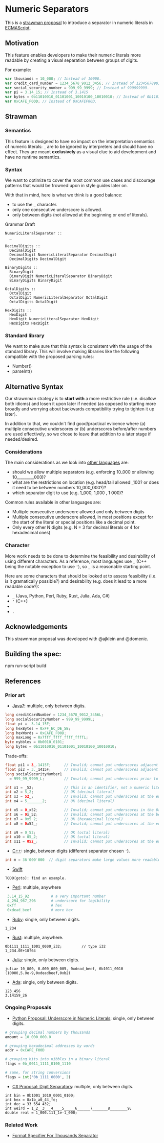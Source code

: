 # Numeric Separators

This is a [strawman proposal](https://tc39.github.io/process-document/) to introduce a separator in numeric literals in [ECMAScript](https://github.com/tc39/ecma262/).

## Motivation

This feature enables developers to make their numeric literals more readable by creating a visual separation between groups of digits.

For example:

```js
var thousands = 10_000; // Instead of 10000.
var credit_card_number = 1234_5678_9012_3456; // Instead of 123456789012345.
var social_security_number = 999_99_9999; // Instead of 999999999.
var pi = 3.14_15; // Instead of 3.1415
var bytes = 0b11010010_01101001_10010100_10010010; // Instead of 0b11010010011010011001010010010010.
var 0xCAFE_F00D; // Instead of 0XCAFEF00D.
```

## Strawman

### Semantics

This feature is designed to have no impact on the interpretation semantics of numeric literals: `_` are to be ignored by interpreters and should have no effect. They are meant **exclusively** as a visual clue to aid development and have no runtime semantics.

### Syntax

We want to optimize to cover the most common use cases and discourage patterns that would be frowned upon in style guides later on.

With that in mind, here is what we think is a good balance:

- to use the `_` character.
- only one consecutive underscore is allowed.
- only between digits (not allowed at the beginning or end of literals).

Grammar Draft

```
NumericLiteralSeparator ::
  _

DecimalDigits ::
  DecimalDigit
  DecimalDigit NumericLiteralSeparator DecimalDigit
  DecimalDigits DecimalDigit

BinaryDigits ::
  BinaryDigit
  BinaryDigit NumericLiteralSeparator BinaryDigit
  BinaryDigits BinaryDigit  

OctalDigits ::
  OctalDigit
  OctalDigit NumericLiteralSeparator OctalDigit
  OctalDigits OctalDigit    

HexDigits ::
  HexDigit
  HexDigit NumericLiteralSeparator HexDigit
  HexDigits HexDigit  
```

### Standard library

We want to make sure that this syntax is consistent with the usage of the standard library. This will involve making libraries like the following compatible with the proposed parsing rules:

- Number()
- parseInt()


## Alternative Syntax

Our strawnman strategy is to **start with** a more restrictive rule (i.e. disallow both idioms) and losen it upon later if needed (as opposed to starting more broadly and worrying about backwards compatibility trying to tighten it up later).

In addition to that, we couldn't find good/practical evicence where (a) multiple consecutive underscores or (b) underscores before/after numbers are used effectively, so we chose to leave that addition to a later stage if needed/desired.

### Considerations

The main considerations as we look into [other languages](#References) are:

- should we allow multiple separators (e.g. enforcing 10_000 or allowing 10_________000)?
- what are the restrictions on location (e.g. head/tail allowed _100? or does it need to be between numbers 10_000_000?)?
- which separator digit to use (e.g. 1_000, 1,000 , 1 000)?

Common rules available in other languages are:

* Multiple consecutive underscore allowed and only between digits
* Multiple consecutive underscore allowed, in most positions except for the start of the literal or special positions like a decimal point.
* Only every other N digits (e.g. N = 3 for decimal literals or 4 for hexadecimal ones)


### Character

More work needs to be done to determine the feasibility and desirability of using different characters. As a reference, most languages use `_` (C++ being the notable exception to use `'`), so `_` is a reasonable starting point.

Here are some characters that should be looked at to assess feasibility (i.e. is it gramatically possible?) and desirability (e.g. does it lead to a more readable code?):

- `_` (Java, Python, Perl, Ruby, Rust, Julia, Ada, C#)
- `'` (C++)
- ` `
- `.`

## Acknowledgements

This strawnman proposal was developed with @ajklein and @domenic.

## Building the spec:

npm run-script build


## References


### Prior art

* [Java7](https://docs.oracle.com/javase/7/docs/technotes/guides/language/underscores-literals.html): multiple, only between digits.

```java
long creditCardNumber = 1234_5678_9012_3456L;
long socialSecurityNumber = 999_99_9999L;
float pi = 	3.14_15F;
long hexBytes = 0xFF_EC_DE_5E;
long hexWords = 0xCAFE_F00D;
long maxLong = 0x7fff_ffff_ffff_ffffL;
byte nybbles = 0b0010_0101;
long bytes = 0b11010010_01101001_10010100_10010010;
```

Trade-offs:

```java
float pi1 = 3_.1415F;      // Invalid; cannot put underscores adjacent to a decimal point
float pi2 = 3._1415F;      // Invalid; cannot put underscores adjacent to a decimal point
long socialSecurityNumber1
  = 999_99_9999_L;         // Invalid; cannot put underscores prior to an L suffix

int x1 = _52;              // This is an identifier, not a numeric literal
int x2 = 5_2;              // OK (decimal literal)
int x3 = 52_;              // Invalid; cannot put underscores at the end of a literal
int x4 = 5_______2;        // OK (decimal literal)

int x5 = 0_x52;            // Invalid; cannot put underscores in the 0x radix prefix
int x6 = 0x_52;            // Invalid; cannot put underscores at the beginning of a number
int x7 = 0x5_2;            // OK (hexadecimal literal)
int x8 = 0x52_;            // Invalid; cannot put underscores at the end of a number

int x9 = 0_52;             // OK (octal literal)
int x10 = 05_2;            // OK (octal literal)
int x11 = 052_;            // Invalid; cannot put underscores at the end of a number
```


* [C++](http://www.open-std.org/jtc1/sc22/wg21/docs/papers/2013/n3499.html): single, between digits (different separator chosen `'`).

```c++
int m = 36'000'000  // digit separators make large values more readable  
```

* [Swift](https://developer.apple.com/library/content/documentation/Swift/Conceptual/Swift_Programming_Language/LexicalStructure.html)
```
TODO(goto): find an example.
```

* [Perl](http://perldoc.perl.org/perldata.html#Scalar-value-constructors): multiple, anywhere

```perl
 3.14_15_92          # a very important number
 4_294_967_296       # underscore for legibility
 0xff                # hex
 0xdead_beef         # more hex
```

* [Ruby](http://ruby-doc.org/core-2.3.0/doc/syntax/literals_rdoc.html#label-Numbers): single, only between digits.
```
1_234
```

* [Rust](https://doc.rust-lang.org/reference.html#number-literals): multiple, anywhere.
```
0b1111_1111_1001_0000_i32;         // type i32
1_234.0E+18f64
```

* [Julia](https://docs.julialang.org/en/release-0.4/manual/integers-and-floating-point-numbers/): single, only between digits.

```
julia> 10_000, 0.000_000_005, 0xdead_beef, 0b1011_0010
(10000,5.0e-9,0xdeadbeef,0xb2)
```

* [Ada](http://archive.adaic.com/standards/83lrm/html/lrm-02-04.html#2.4): single, only between digits.
```
123_456
3.14159_26

```

### Ongoing Proposals

* [Python Proposal: Underscore in Numeric Literals](https://www.python.org/dev/peps/pep-0515/#id19): single, only between digits.

```python
# grouping decimal numbers by thousands
amount = 10_000_000.0

# grouping hexadecimal addresses by words
addr = 0xCAFE_F00D

# grouping bits into nibbles in a binary literal
flags = 0b_0011_1111_0100_1110

# same, for string conversions
flags = int('0b_1111_0000', 2)
```

* [C# Proposal: Digit Separators](https://github.com/dotnet/roslyn/issues/216): multiple, only between digits.

```
int bin = 0b1001_1010_0001_0100;
int hex = 0x1b_a0_44_fe;
int dec = 33_554_432;
int weird = 1_2__3___4____5_____6______7_______8________9;
double real = 1_000.111_1e-1_000;
```


### Related Work

* [Format Specifier For Thousands Separator](https://www.python.org/dev/peps/pep-0378/)

